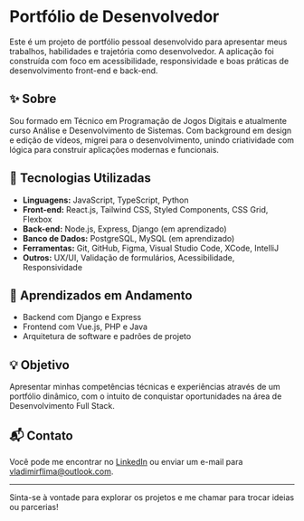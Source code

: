 # Portfólio de Desenvolvedor

Este é um projeto de portfólio pessoal desenvolvido para apresentar meus trabalhos, habilidades e trajetória como desenvolvedor. A aplicação foi construída com foco em acessibilidade, responsividade e boas práticas de desenvolvimento front-end e back-end.

## ✨ Sobre

Sou formado em Técnico em Programação de Jogos Digitais e atualmente curso Análise e Desenvolvimento de Sistemas. Com background em design e edição de vídeos, migrei para o desenvolvimento, unindo criatividade com lógica para construir aplicações modernas e funcionais.

## 🚀 Tecnologias Utilizadas

- **Linguagens:** JavaScript, TypeScript, Python  
- **Front-end:** React.js, Tailwind CSS, Styled Components, CSS Grid, Flexbox  
- **Back-end:** Node.js, Express, Django (em aprendizado)  
- **Banco de Dados:** PostgreSQL, MySQL (em aprendizado)  
- **Ferramentas:** Git, GitHub, Figma, Visual Studio Code, XCode, IntelliJ  
- **Outros:** UX/UI, Validação de formulários, Acessibilidade, Responsividade  

## 🌱 Aprendizados em Andamento

- Backend com Django e Express  
- Frontend com Vue.js, PHP e Java  
- Arquitetura de software e padrões de projeto

## 💡 Objetivo

Apresentar minhas competências técnicas e experiências através de um portfólio dinâmico, com o intuito de conquistar oportunidades na área de Desenvolvimento Full Stack.

## 📬 Contato

Você pode me encontrar no [LinkedIn](#https://www.linkedin.com/in/vladimirflima/) ou enviar um e-mail para [vladimirflima@outlook.com](mailto:vladimirflima@outlook.com).

---

Sinta-se à vontade para explorar os projetos e me chamar para trocar ideias ou parcerias!

